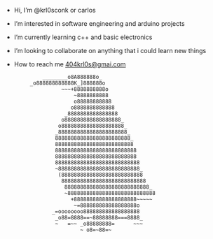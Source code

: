 -  Hi, I’m @krl0sconk or carlos
-  I’m interested in software engineering and arduino projects
-  I’m currently learning c++ and basic electronics
-  I’m looking to collaborate on anything that i could learn new things
-  How to reach me 404krl0s@gmai.com


                ________o8A888888o_
            _o888888888888K_]888888o
                      ~~~+8888888888o
                          ~8888888888
                          o88888888888
                         o8888888888888
                       _8888888888888888
                      o888888888888888888_
                     o88888888888888888888_
                    _8888888888888888888888_
                    888888888888888888888888_
                    8888888888888888888888888
                    88888888888888888888888888
                    88888888888888888888888888
                    888888888888888888888888888
                    ~88888888888888888888888888_
                     (88888888888888888888888888
                      888888888888888888888888888
                       888888888888888888888888888_
                       ~8888888888888888888888888888
                         +88888888888888888888~~~~~
                          ~=888888888888888888o
                   _=oooooooo888888888888888888
                    _o88=8888==~88888888===8888_   
                    ~   =~~ _o88888888=      ~~~
                            ~ o8=~88=~


<!---
krl0sconk/krl0sconk is a ✨ special ✨ repository because its `README.md` (this file) appears on your GitHub profile.
You can click the Preview link to take a look at your changes.
--->
